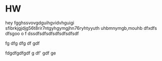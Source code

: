 # HW
hey
fgghssvovgdguihgvidvhguigi
sfibrkjgjdjg56t8rir7ntgyhgymgjhn76ryhtyyuth 
uhbmnymgb,mouhb
dfxdfs dfsgoo
o
f
dssdfsdfsdfsdfsdfsdfsdf





fg
dfg
dfg
df
gdf

fdgdfgdfgdf
g
df'
gdf
ge
